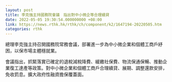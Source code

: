 ```yaml
---
layout: post
title: 李克強主持國務院會議　指出對中小微企等合理續貸
date: 2022-05-05 19:30:54.000000000 +08:00
link: https://news.rthk.hk/rthk/ch/component/k2/1647194-20220505.htm
categories: rthk
---
```


總理李克強主持召開國務院常務會議，部署進一步為中小微企業和個體工商戶紓困，以保市場主體穩就業。
 
會議指出，抓緊落實已確定的退稅減稅降費、緩繳社保費、物流保通保暢、推動企業復工達產等政策。對中小微企業和個體工商戶合理續貸、展期、調整還款安排，免收罰息。擴大政府性融資擔保覆蓋面。
